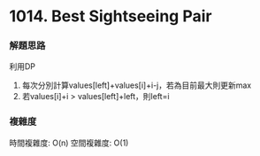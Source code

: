 # 1014. Best Sightseeing Pair
### 解題思路
利用DP
1. 每次分別計算values[left]+values[i]+i-j，若為目前最大則更新max
2. 若values[i]+i > values[left]+left，則left=i
### 複雜度
時間複雜度: O(n)
空間複雜度: O(1)
